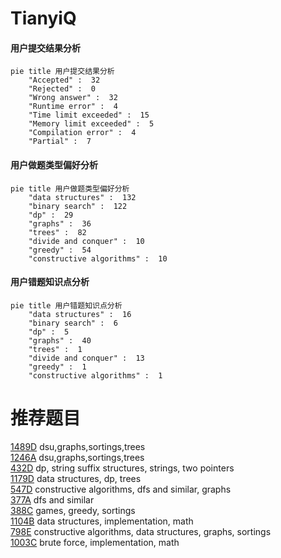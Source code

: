 # TianyiQ

<!-- tabs:start -->



#### **用户提交结果分析**

```mermaid
pie title 用户提交结果分析
    "Accepted" :  32
    "Rejected" :  0
    "Wrong answer" :  32
    "Runtime error" :  4
    "Time limit exceeded" :  15
    "Memory limit exceeded" :  5
    "Compilation error" :  4
    "Partial" :  7
```

#### **用户做题类型偏好分析**

```mermaid
pie title 用户做题类型偏好分析
    "data structures" :  132
    "binary search" :  122
    "dp" :  29
    "graphs" :  36
    "trees" :  82
    "divide and conquer" :  10
    "greedy" :  54
    "constructive algorithms" :  10
```
#### **用户错题知识点分析**

```mermaid
pie title 用户错题知识点分析
    "data structures" :  16
    "binary search" :  6
    "dp" :  5
    "graphs" :  40
    "trees" :  1
    "divide and conquer" :  13
    "greedy" :  1
    "constructive algorithms" :  1
```



<!-- tabs:end -->
# 推荐题目
[1489D](https://codeforces.com/contest/1489/problem/D)		dsu,graphs,sortings,trees		  
[1246A](https://codeforces.com/contest/1246/problem/A)		dsu,graphs,sortings,trees		  
[432D](https://codeforces.com/contest/432/problem/D)		dp,
                        string suffix structures,
                        strings,
                        two pointers		  
[1179D](https://codeforces.com/contest/1179/problem/D)		data structures,
                        dp,
                        trees		  
[547D](https://codeforces.com/contest/547/problem/D)		constructive algorithms,
                        dfs and similar,
                        graphs		  
[377A](https://codeforces.com/contest/377/problem/A)		dfs and similar		  
[388C](https://codeforces.com/contest/388/problem/C)		games,
                        greedy,
                        sortings		  
[1104B](https://codeforces.com/contest/1104/problem/B)		data structures,
                        implementation,
                        math		  
[798E](https://codeforces.com/contest/798/problem/E)		constructive algorithms,
                        data structures,
                        graphs,
                        sortings		  
[1003C](https://codeforces.com/contest/1003/problem/C)		brute force,
                        implementation,
                        math		  
